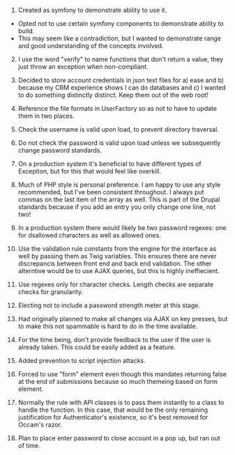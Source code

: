 1. Created as symfony to demonstrate ability to use it.
- Opted not to use certain symfony components to demonstrate ability to build.
- This may seem like a contradiction, but I wanted to demonstrate range and good understanding of the concepts involved.

2. I use the word "verify" to name functions that don't return a value, they just throw an exception when non-compliant.

3. Decided to store account credentials in json text files for a) ease and b) because my CRM experience shows I can do databases and c) I wanted to do something distinctly distinct. Keep them out of the web root!

4. Reference the file formats in UserFactory so as not to have to update them in two places.

5. Check the username is valid upon load, to prevent directory traversal.

6. Do not check the password is valid upon load unless we subsequently change password standards.

7. On a production system it's beneficial to have different types of Exception, but for this that would feel like overkill.

8. Much of PHP style is personal preference. I am happy to use any style recommended, but I've been consistent throughout. I always put commas on the last item of the array as well.
This is part of the Drupal standards because if you add an entry you only change one line, not two!

9. In a production system there would likely be two password regexes: one for dsallowed characters as well as allowed ones.

10. Use the validation rule constants from the engine for the interface as well by passing them as Twig variables. This ensures there are never discrepancis between front end and back end validation.
The other alterntive would be to use AJAX queries, but this is highly ineffiecient.

11. Use regexes only for character checks. Length checks are separate checks for granularity.


12. Electing not to include a password strength meter at this stage.

13. Had originally planned to make all changes via AJAX on key presses, but to make this not spammable is hard to do in the time available.

14. For the time being, don't provide feedback to the user if the user is already taken. This could be easily added as a feature.

15. Added prevention to script injection attacks.

16. Forced to use "form" element even though this mandates returning false at the end of submissions because so much themeing based on form element.

17. Normally the rule with API classes is to pass them instantly to a class to handle the function. In this case, that would be the only remaining 
justification for Authenticator's existence, so it's best removed for Occam's razor.

18. Plan to place enter password to close account in a pop up, but ran out of time.